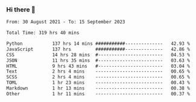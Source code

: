 ### Hi there 👋

<!--
**dominoto/dominoto** is a ✨ _special_ ✨ repository because its `README.md` (this file) appears on your GitHub profile.

Here are some ideas to get you started:

- 🔭 I’m currently working on ...
- 🌱 I’m currently learning ...
- 👯 I’m looking to collaborate on ...
- 🤔 I’m looking for help with ...
- 💬 Ask me about ...
- 📫 How to reach me: ...
- 😄 Pronouns: ...
- ⚡ Fun fact: ...
-->
<!--START_SECTION:waka-->

```txt
From: 30 August 2021 - To: 15 September 2023

Total Time: 319 hrs 40 mins

Python           137 hrs 14 mins ###########--------------   42.93 %
JavaScript       137 hrs         ###########--------------   42.86 %
CSS              14 hrs 28 mins  #------------------------   04.53 %
JSON             11 hrs 35 mins  #------------------------   03.63 %
HTML             9 hrs 43 mins   #------------------------   03.04 %
Text             2 hrs 4 mins    -------------------------   00.65 %
SCSS             2 hrs 4 mins    -------------------------   00.65 %
TOML             1 hr 23 mins    -------------------------   00.43 %
Markdown         1 hr 13 mins    -------------------------   00.38 %
Other            1 hr 11 mins    -------------------------   00.37 %
```

<!--END_SECTION:waka-->
